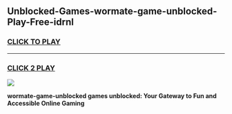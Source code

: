 
## Unblocked-Games-wormate-game-unblocked-Play-Free-idrnl
<h3>
<a href="https://premium76.site?title=wormate-game-unblocked&ref=10A">CLICK TO PLAY</a></h3>
<hr>

<h3>
<a href="https://premium76.site?title=wormate-game-unblocked&ref=10A">CLICK 2 PLAY</a>
  
</h3>

<a href="https://premium76.site?title=wormate-game-unblocked&ref=10A"><img src="https://clearcache.store/games.png"></a>


**wormate-game-unblocked games unblocked: Your Gateway to Fun and Accessible Online Gaming**
